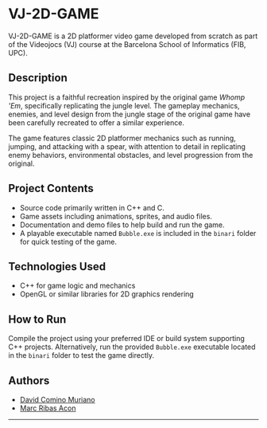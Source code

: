 # VJ-2D-GAME

VJ-2D-GAME is a 2D platformer video game developed from scratch as part of the Videojocs (VJ) course at the Barcelona School of Informatics (FIB, UPC).

## Description

This project is a faithful recreation inspired by the original game *Whomp 'Em*, specifically replicating the jungle level. The gameplay mechanics, enemies, and level design from the jungle stage of the original game have been carefully recreated to offer a similar experience.

The game features classic 2D platformer mechanics such as running, jumping, and attacking with a spear, with attention to detail in replicating enemy behaviors, environmental obstacles, and level progression from the original.

## Project Contents

- Source code primarily written in C++ and C.
- Game assets including animations, sprites, and audio files.
- Documentation and demo files to help build and run the game.
- A playable executable named `Bubble.exe` is included in the `binari` folder for quick testing of the game.

## Technologies Used

- C++ for game logic and mechanics
- OpenGL or similar libraries for 2D graphics rendering

## How to Run

Compile the project using your preferred IDE or build system supporting C++ projects. Alternatively, run the provided `Bubble.exe` executable located in the `binari` folder to test the game directly.

## Authors

- [David Comino Muriano](https://github.com/trvdex)
- [Marc Ribas Acon](https://github.com/marrqqss)

---
